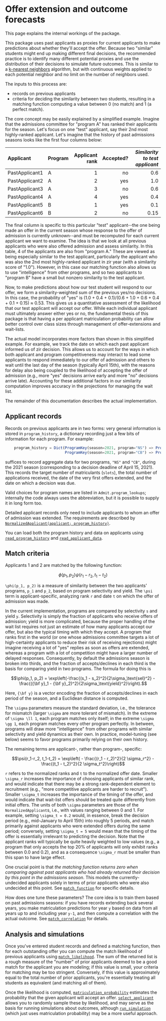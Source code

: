 # Offer extension and outcome forecasts

This page explains the internal workings of the package.

This package uses past applicants as proxies for current applicants to make predictions about whether they'll accept the offer. Because two "similar" students might end up making different final decisions, the recommended practice is to identify many different potential proxies and use the distribution of their decisions to simulate future outcomes.  This is similar to a [k-nearest neighbors](https://en.wikipedia.org/wiki/K-nearest_neighbors_algorithm) algorithm, but with continuous weights applied to each potential neighbor and no limit on the number of neighbors used.

The inputs to this process are:
- records on previous applicants
- criteria for deciding the similarity between two students, resulting in a matching function computing a value between 0 (no match) and 1 (a perfect match).

The core concept may be easily explained by a simplified example.
Imagine that the admissions committee for "program A" has ranked their applicants for the season.
Let's focus on one "test" applicant, say their 2nd most highly-ranked applicant.
Let's imagine that the history of past admissions seasons looks like the first four columns below:

| Applicant | Program | Applicant rank | Accepted? | *Similarity to test applicant* |
|:--------- |:------- | ----:| ---------:| ---------------------------:|
| PastApplicant1 | A | 1 | no | 0.6 |
| PastApplicant2 | A | 2 | yes | 1.0 |
| PastApplicant3 | A | 3 | no | 0.6 |
| PastApplicant4 | A | 4 | yes | 0.4 |
| PastApplicant5 | B | 1 | yes | 0.1 |
| PastApplicant6 | B | 2 | no | 0.15 |

The final column is specific to this particular "test" applicant--the one being made an offer in the current season whose response to the offer of admission is currently unknown--and must be recomputed for each current applicant we want to examine.
The idea is that we look at all previous applicants who were also offered admission and assess similarity.
In this table, 4 of the applicants are also from "program A."
These are viewed as being especially similar to the test applicant, particularly the applicant who was also the 2nd most highly-ranked applicant in zir year (with a similarity score of "1.0").
However, in this case our matching function also allows us to use "intelligence" from other programs,
and so two applicants to "program B" have a small but nonzero similarity to the test applicant.

Now, to make predictions about how our test student will respond to our offer, we form a similarity-weighted sum of the previous yes/no decisions.
In this case, the probability of "yes" is (1.0 + 0.4 + 0.1)/(0.6 + 1.0 + 0.6 + 0.4 + 0.1 + 0.15) ≈ 0.53.
This gives us a quantitative assessment of the likelihood that our test applicant will accept our offer.
While each individual applicant must ultimately answer either yes or no,
the fundamental thesis of this package is that having a per applicant matriculation probability can allow better control over class sizes
through management of offer-extensions and wait-lists.

The actual model incorporates more factors than shown in this simplified example.
For example, we track the date on which each past applicant informed us of zir decision.
This allows us to account for the ways in which both applicant and program competitiveness may interact to lead some applicants to respond immediately to our offer of admission and others to wait until the last day of the season (typically April 15th), with the reasons for delay also being coupled to the likelihood of accepting the offer of admission (e.g., more "yes" decisions arrive early and more "no" decisions arrive late).
Accounting for these additional factors in our similarity computation improves accuracy in the projections for managing the wait list.

The remainder of this documentation describes the actual implementation.

## Applicant records

Records on previous applicants are in two forms: very general information is stored in `program_history`,
a dictionary recording just a few bits of information for each program. For example:

```julia
    program_history = Dict(ProgramKey(season=2021, program="NS") => ProgramData(slots=15, napplicants=302, firstofferdate=Date("2021-01-13"), lastdecisiondate=Date("2021-04-15")),
                           ProgramKey(season=2021, program="CB") => ProgramData(slots=5,  napplicants=160, firstofferdate=Date("2021-01-6"),  lastdecisiondate=Date("2021-04-15")))

```
suffices to record aggregate data for two programs, `"NS"` and `"CB"`, during the 2021 season (corresponding to a decision deadline of April 15, 2021). This records the target number of matriculants (`slots`), the total number of applications received, the date of the very first offers extended, and the date on which a decision was due.

Valid choices for program names are listed in `Admit.program_lookups`; internally the code always uses
the abbreviation, but it is possible to supply it in long form too.

Detailed applicant records only need to include applicants to whom an offer of admission was extended.
The requirements are described by [`NormalizedApplicant(applicant; program_history)`](@ref).

You can load both the program history and data on applicants using [`read_program_history`](@ref) and [`read_applicant_data`](@ref).

## Match criteria

Applicants 1 and 2 are matched by the following function:

```math
\phi(p_1, p_2) \psi(r_1-r_2, t_1-t_2)
```
``\phi(p_1, p_2)`` is a measure of similarity between the two applicants' programs, ``p_1`` and ``p_2``,
based on program selectivity and yield.
The ``\psi`` term is applicant-specific, analyzing rank ``r`` and date ``t`` on which the offer of admission was made.

In the current implementation, programs are compared by selectivity ``s`` and yield ``y``. Selectivity is simply the fraction of applicants who receive offers of admission; yield is more complicated, because the proper handling of the wait list requires not just an estimate of how many applicants accept our offer, but also the typical timing with which they accept.  A program that ranks first in the world (or one whose admissions committee targets a lot of high-certainty applicants to reduce their risk of receiving rejections) might imagine receiving a lot of "yes" replies as soon as offers are extended, whereas a program with a lot of competition might have a larger number of delayed responses.  Consequently, by default the admissions season is broken into thirds, and the fraction of accepts/declines in each third is the basis for comparing yield in two programs. The formula for doing this is

```math
\phi(p_1, p_2) = \exp\left(-\frac{(s_1 - s_2)^2}{2\sigma_\text{sel}^2} - \frac{({\bf y}_1 - {\bf y}_2)^2}{2\sigma_\text{yield}^2}\right).
```

Here, ``{\bf y}`` is a vector encoding the fraction of accepts/declines in each period of the season, and a Euclidean distance is computed.

The ``\sigma`` parameters measure the standard deviation, i.e., the tolerance for mismatch (larger ``\sigma`` are
more tolerant of mismatch).
In the extreme of ``\sigma \ll 1``, each program matches only itself; in the extreme ``\sigma \gg 1``, each program matches every other program perfectly.  In between, programs will draw more "intelligence" from other programs with similar selectivity and yield dynamics as their own.
In practice, model-tuning (see below) seems to favor programs primarily relying on their own history.

The remaining terms are applicant-, rather than program-, specific:

```math
\psi(r_1-r_2, t_1-t_2) = \exp\left( - \frac{(r_1 - r_2)^2}{2 \sigma_r^2} - \frac{(t_1 - t_2)^2}{2 \sigma_t^2}\right)
```

``r`` refers to the normalized ranks and ``t`` to the normalized offer date.
Smaller ``\sigma_r`` increases the importance of choosing applicants of similar rank, and would indicate
that there may be a strong rank-dependent element to recruitment (e.g., "more competitive applicants are
harder to recruit").
Smaller ``\sigma_t`` increases the importance of the timing of the offer, and would indicate that
wait-list offers should be treated quite differently from initial offers.
The units of both ``\sigma`` parameters are those of the `NormalizedApplicant`s, i.e., with values ranging
between 0 and 1.
For example, setting ``\sigma_t = 0.2`` would, in essence, break the decision period (e.g., mid-January to April 15th) into roughly 5 periods, and match primarily against applicants who were extended offers during the same period;
conversely, setting ``\sigma_t = 5`` would mean that the timing of the offer is essentially irrelevant to predicting the decision.
Note that the applicant ranks will typically be quite heavily weighted to low values (e.g., a program that only
accepts the top 20% of applicants will only exhibit ranks between 0.0 and 0.2), and as a consequence ``\sigma_r`` must
be smaller than this span to have large effect.

One crucial point is that *the matching function returns zero when comparing against past applicants who had already returned
their decision by this point in the admissions season*. This models the currently-undecided applicants solely in terms of prior applicants who were also undecided at this point.
See [`match_function`](@ref) for specific details.

How does one tune these parameters? The core idea is to train them based on past admissions seasons: if you have
records extending back several years, you make matriculation predictions for year ``y`` based on data from all years up to
and including year ``y-1``, and then compute a correlation with the actual outcome.
See [`match_correlation`](@ref) for details.

## Analysis and simulations

Once you've entered student records and defined a matching function, then for each outstanding offer you can compute the match likelihood of previous applicants using [`match_likelihood`](@ref).
The sum of the returned list is a rough measure of the "number" of prior applicants deemed to be a good match
for the applicant you are modeling; if this value is small, your criteria for matching may be too stringent.
Conversely, if this value is approximately equal to the total number of prior applicants, you're essentially treating
all students as equivalent (and matching all of them).

Once the likelihood is computed, [`matriculation_probability`](@ref) estimates the probability that the given applicant
will accept an offer. [`select_applicant`](@ref) allows you to randomly sample these by likelihood, and may serve as the basis for running simulations about outcomes, although [`run_simulation`](@ref) (which just uses matriculation probability) may be a more useful approach.
